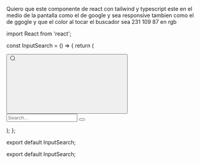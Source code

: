 Quiero que este componente de react con tailwind y typescript este en el medio de la pantalla como el de google y sea responsive tambien como el de ggogle y que el color al tocar el buscador sea 
231 109 87 en rgb

import React from 'react';

const InputSearch = () => {
  return (
    <div className="flex justify-center items-center h-screen"> 
      <form className="relative w-full max-w-md"> 
        <button 
          className="absolute left-3 top-1/2 -translate-y-1/2 p-1" 
          type="button"
        >
          <svg 
            width={17} 
            height={16} 
            fill="none" 
            xmlns="http://www.w3.org/2000/svg" 
            role="img" 
            aria-labelledby="search" 
            className="w-5 h-5 text-gray-700"
          >
            <path 
              d="M7.667 12.667A5.333 5.333 0 107.667 2a5.333 5.333 0 000 10.667zM14.334 14l-2.9-2.9" 
              stroke="currentColor" 
              strokeWidth="1.333" 
              strokeLinecap="round" 
              strokeLinejoin="round" 
            />
          </svg>
        </button>
        <input 
          className="w-full rounded-full px-10 py-3 border-2 border-gray-200 
                  focus:border-red-500 focus:outline-none placeholder-gray-400 
                  transition-all duration-300 shadow-md" 
          placeholder="Search..." 
          required 
          type="text" 
        />
        <button 
          type="reset" 
          className="absolute right-3 top-1/2 -translate-y-1/2 p-1"
        >
          <svg 
            xmlns="http://www.w3.org/2000/svg" 
            className="w-5 h-5 text-gray-700" 
            fill="none" 
            viewBox="0 0 24 24" 
            stroke="currentColor"
          >
            <path 
              strokeLinecap="round" 
              strokeLinejoin="round" 
              d="M6 18L18 6M6 6l12 12" 
            />
          </svg>
        </button>
      </form>
    </div>
  );
};

export default InputSearch;

export default InputSearch;
